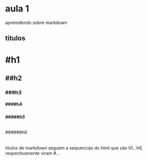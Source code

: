 # aula 1
apremdendo sobre markdown

## titulos
# <h1> #h1 </h1>
## <h2> ##h2 </h2>
### <h3> ###h3 </h3>
#### <h4> ####h4 </h4>
##### <h5> #####h5 </h5>
###### <h6> ######h6 </h6>

titulos de markdown seguem a sequencias do html que são h1...h6, respectivamente viram #...